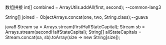 数组拼接
int[] combined = ArrayUtils.addAll(first, second); --common-lang3

String[] joined = ObjectArrays.concat(one, two, String.class);--guava

java8
Stream<String> sa = Arrays.stream(firstHalfStateCapital);
Stream<String> sb = Arrays.stream(secondHalfStateCapital);
String[] allStateCapitals = Stream.concat(sa, sb).toArray(size -> new String[size]);